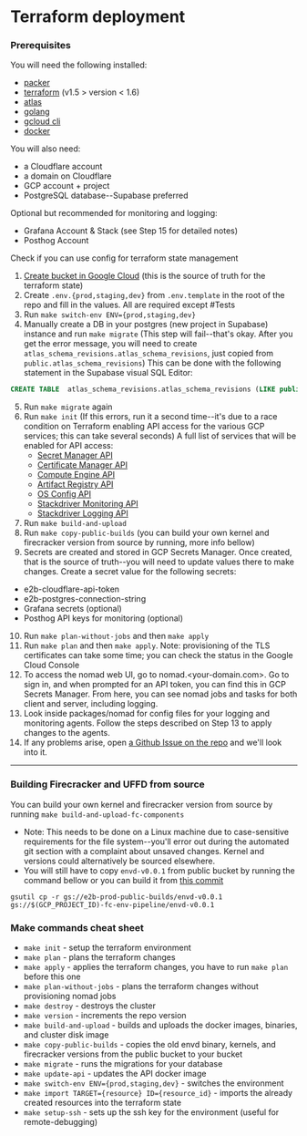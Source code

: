 # Terraform deployment

### Prerequisites

You will need the following installed:

- [packer](https://developer.hashicorp.com/packer/tutorials/docker-get-started/get-started-install-cli)
- [terraform](https://developer.hashicorp.com/terraform/tutorials/aws-get-started/install-cli) (v1.5 > version < 1.6)
- [atlas](https://atlasgo.io/docs#installation)
- [golang](https://go.dev/doc/install)
- [gcloud cli](https://cloud.google.com/sdk/docs/install)
- [docker](https://docs.docker.com/engine/install/)

You will also need:

- a Cloudflare account
- a domain on Cloudflare
- GCP account + project
- PostgreSQL database--Supabase preferred

Optional but recommended for monitoring and logging:
- Grafana Account & Stack (see Step 15 for detailed notes)
- Posthog Account


Check if you can use config for terraform state management

1. [Create bucket in Google Cloud](https://cloud.google.com/storage/docs/creating-buckets) (this is the source of truth for the terraform state)
2. Create `.env.{prod,staging,dev}` from `.env.template` in the root of the repo and fill in the values. All are required except #Tests
3. Run `make switch-env ENV={prod,staging,dev}`
4. Manually create a DB in your postgres (new project in Supabase) instance and run `make migrate` (This step will fail--that's okay. After you get the error message, you will need to create `atlas_schema_revisions.atlas_schema_revisions`, just copied from `public.atlas_schema_revisions`) This can be done with the following statement in the Supabase visual SQL Editor:

```sql
CREATE TABLE  atlas_schema_revisions.atlas_schema_revisions (LIKE public.atlas_schema_revisions INCLUDING ALL);
```

5. Run `make migrate` again
6. Run `make init` (If this errors, run it a second time--it's due to a race condition on Terraform enabling API access for the various GCP services; this can take several seconds) A full list of services that will be enabled for API access:
   - [Secret Manager API](https://console.cloud.google.com/apis/library/secretmanager.googleapis.com)
   - [Certificate Manager API](https://console.cloud.google.com/apis/library/certificatemanager.googleapis.com)
   - [Compute Engine API](https://console.cloud.google.com/apis/library/compute.googleapis.com)
   - [Artifact Registry API](https://console.cloud.google.com/apis/library/artifactregistry.googleapis.com)
   - [OS Config API](https://console.cloud.google.com/apis/library/osconfig.googleapis.com)
   - [Stackdriver Monitoring API](https://console.cloud.google.com/apis/library/monitoring.googleapis.com)
   - [Stackdriver Logging API](https://console.cloud.google.com/apis/library/logging.googleapis.com)
7. Run `make build-and-upload`
8. Run `make copy-public-builds` (you can build your own kernel and firecracker version from source by running, more info bellow)
9. Secrets are created and stored in GCP Secrets Manager. Once created, that is the source of truth--you will need to update values there to make changes. Create a secret value for the following secrets:

- e2b-cloudflare-api-token
- e2b-postgres-connection-string
- Grafana secrets (optional)
- Posthog API keys for monitoring (optional)

10. Run `make plan-without-jobs` and then `make apply`
11. Run `make plan` and then `make apply`. Note: provisioning of the TLS certificates can take some time; you can check the status in the Google Cloud Console
12. To access the nomad web UI, go to nomad.<your-domain.com>. Go to sign in, and when prompted for an API token, you can find this in GCP Secrets Manager. From here, you can see nomad jobs and tasks for both client and server, including logging.
13. Look inside packages/nomad for config files for your logging and monitoring agents. Follow the steps described on Step 13 to apply changes to the agents.
14. If any problems arise, open [a Github Issue on the repo](https://github.com/e2b-dev/infra/issues) and we'll look into it.

---

### Building Firecracker and UFFD from source

You can build your own kernel and firecracker version from source by running `make build-and-upload-fc-components`

- Note: This needs to be done on a Linux machine due to case-sensitive requirements for the file system--you'll error out during the automated git section with a complaint about unsaved changes. Kernel and versions could alternatively be sourced elsewhere.
- You will still have to copy `envd-v0.0.1` from public bucket by running the command bellow or you can build it from [this commit](https://github.com/e2b-dev/infra/tree/703da3b2b8ef4af450f9874228e7406bdfc75d4a)

```
gsutil cp -r gs://e2b-prod-public-builds/envd-v0.0.1 gs://$(GCP_PROJECT_ID)-fc-env-pipeline/envd-v0.0.1
```

### Make commands cheat sheet

- `make init` - setup the terraform environment
- `make plan` - plans the terraform changes
- `make apply` - applies the terraform changes, you have to run `make plan` before this one 
- `make plan-without-jobs` - plans the terraform changes without provisioning nomad jobs
- `make destroy` - destroys the cluster
- `make version` - increments the repo version
- `make build-and-upload` - builds and uploads the docker images, binaries, and cluster disk image
- `make copy-public-builds` - copies the old envd binary, kernels, and firecracker versions from the public bucket to your bucket
- `make migrate` - runs the migrations for your database
- `make update-api` - updates the API docker image
- `make switch-env ENV={prod,staging,dev}` - switches the environment
- `make import TARGET={resource} ID={resource_id}` - imports the already created resources into the terraform state
- `make setup-ssh` - sets up the ssh key for the environment (useful for remote-debugging)
